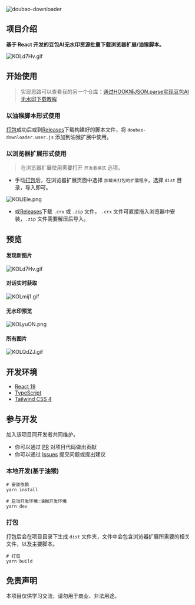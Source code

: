 ![doubao-downloader](https://socialify.git.ci/LauZzL/doubao-downloader/image?custom_language=React&description=1&forks=1&issues=1&language=1&name=1&owner=1&pattern=Plus&pulls=1&stargazers=1&theme=Dark)

## 项目介绍

**基于 React 开发的豆包AI无水印资源批量下载浏览器扩展/油猴脚本。**

![KOLd7Hv.gif](https://iili.io/KgJifef.gif)


## 开始使用

> 实现思路可以查看我的另一个仓库：[通过HOOK掉JSON.parse实现豆包AI无水印下载教程](https://github.com/LauZzL/remove-doubao-images)

### 以油猴脚本形式使用

[打包](#打包)成功后或到[Releases](https://github.com/LauZzL/doubao-downloader/releases)下载构建好的脚本文件，将 `doubao-downloader.user.js` 添加到油猴扩展中使用。

### 以浏览器扩展形式使用

> 在浏览器扩展使用需要打开 `开发者模式` 选项。

- 手动[打包](#打包)后，在浏览器扩展页面中选择 `加载未打包的扩展程序`，选择 `dist` 目录，导入即可。

![KOLlEle.png](https://iili.io/KOLlEle.png)

- 或[Releases](https://github.com/LauZzL/doubao-downloader/releases)下载 `.crx` 或 `.zip` 文件， `.crx` 文件可直接拖入浏览器中安装，`.zip` 文件需要解压后导入。

## 预览

#### 发现新图片

![KOLd7Hv.gif](https://iili.io/KgJifef.gif)

#### 对话实时获取

![KOLmij1.gif](https://iili.io/KOLmij1.gif)

#### 无水印预览

![KOLyuON.png](https://iili.io/KOLyuON.png)

#### 所有图片

![KOLQdZJ.gif](https://iili.io/KOLQdZJ.gif)

## 开发环境

- [React 19](https://reactjs.org/)
- [TypeScript](https://www.typescriptlang.org/)
- [Tailwind CSS 4](https://tailwindcss.com/)

## 参与开发

加入该项目同开发者共同维护。

- 你可以通过 [PR](https://github.com/LauZzL/doubao-downloader/pulls) 对项目代码做出贡献
- 你可以通过 [Issues](https://github.com/LauZzL/doubao-downloader/issues) 提交问题或提出建议

### 本地开发(基于油猴)

```shell
# 安装依赖
yarn install

# 启动开发环境:油猴开发环境
yarn dev
```

### 打包

打包后会在项目目录下生成 `dist` 文件夹，文件中会包含浏览器扩展所需要的相关文件，以及主要脚本。

```shell
# 打包
yarn build
```


## 免责声明

本项目仅供学习交流，请勿用于商业、非法用途。